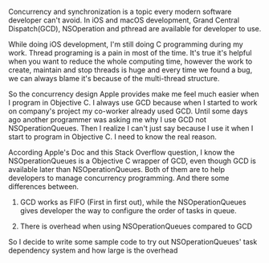 Concurrency and synchronization is a topic every modern software developer can't avoid. In iOS and macOS development, Grand Central Dispatch(GCD), NSOperation and pthread are available for developer to use.

While doing iOS development, I'm still doing C programming during my work. Thread programing is a pain in most of the time. It's true it's helpful when you want to reduce the whole computing time, however the work to create, maintain and stop threads is huge and every time we found a bug, we can always blame it's because of the multi-thread structure.

So the concurrency design Apple provides make me feel much easier when I program in Objective C. I always use GCD because when I started to work on company's project my co-worker already used GCD. Until some days ago another programmer was asking me why I use GCD not NSOperationQueues. Then I realize I can't just say because I use it when I start to program in Objective C. I need to know the real reason.

According Apple's Doc and this Stack Overflow question, I know the NSOperationQueues is a Objective C wrapper of GCD, even though GCD is available later than NSOperationQueues. Both of them are to help developers to manage concurrency programming. And there some differences between.

1. GCD works as FIFO (First in first out), while the NSOperationQueues gives developer the way to configure the order of tasks in queue.

2. There is overhead when using NSOperationQueues compared to GCD

So I decide to write some sample code to try out NSOperationQueues' task dependency system and how large is the overhead
